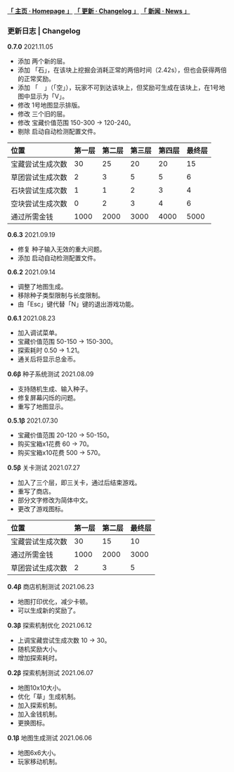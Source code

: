 **[「 主页 · Homepage 」](https://nindcraft.github.io/) [「 更新 · Changelog 」](https://nindcraft.github.io/c) [「 新闻 · News 」](https://nindcraft.github.io/n)**

### 更新日志 | Changelog
**0.7.0** 2021.11.05
* 添加 两个新的层。
* 添加 「石」，在该块上挖掘会消耗正常的两倍时间（2.42s），但也会获得两倍的正常奖励。
* 添加 「　」（「空」），玩家不可到达该块上，但奖励可生成在该块上，在1号地图中显示为「V」。
* 修改 1号地图显示排版。
* 修改 三个旧的层。
* 修改 宝藏价值范围 150-300 → 120-240。
* 剔除 启动自动检测配置文件。

| 位置  | 第一层  | 第二层  | 第三层  | 第四层  | 最终层  |
| :------------ | :------------ | :------------ | :------------ | :------------ | :------------ |
| 宝藏尝试生成次数  | 30  | 25  | 20  | 20  | 15  |
| 草团尝试生成次数  | 2  | 3  | 5  | 5  | 6  |
| 石块尝试生成次数  | 1  | 1  | 2  | 3  | 4  |
| 空块尝试生成次数  | 0  | 2  | 3  | 4  | 6  |
| 通过所需金钱  | 1000  | 2000  | 3000  | 4000  | 5000  |

**0.6.3** 2021.09.19
* 修复 种子输入无效的重大问题。
* 添加 启动自动检测配置文件。

**0.6.2** 2021.09.14
* 调整了地图生成。
* 移除种子类型限制与长度限制。
* 由「Esc」键代替「N」键的退出游戏功能。

**0.6.1** 2021.08.23
* 加入调试菜单。
* 宝藏价值范围 50-150 → 150-300。
* 探索耗时 0.50 → 1.21。
* 通关后将显示总金币。

**0.6β** 种子系统测试 2021.08.09
* 支持随机生成、输入种子。
* 修复屏幕闪烁的问题。
* 重写了地图显示。

**0.5.1β** 2021.07.30
* 宝藏价值范围 20-120 → 50-150。
* 购买宝箱x1花费 60 → 70。
* 购买宝箱x10花费 500 → 570。

**0.5β** 关卡测试 2021.07.27
* 加入了三个层，即三关卡，通过后结束游戏。
* 重写了商店。
* 部分文字修改为简体中文。
* 更改了游戏图标。

| 位置  | 第一层  | 第二层  | 最终层  |
| :------------ | :------------ | :------------ | :------------ |
| 宝藏尝试生成次数  | 30  | 15  | 10  |
| 通过所需金钱  | 1000  | 2000  | 3000  |
| 草团尝试生成次数  | 2  | 3  | 5  |

**0.4β** 商店机制测试 2021.06.23
* 地图打印优化，减少卡顿。
* 可以生成新的奖励了。

**0.3β** 探索机制优化 2021.06.12
* 上调宝藏尝试生成次数 10 → 30。
* 随机奖励大小。
* 增加探索耗时。

**0.2β** 探索机制测试 2021.06.07
* 地图10x10大小。
* 优化「草」生成机制。
* 加入探索机制。
* 加入金钱机制。
* 更换图标。

**0.1β** 地图生成测试 2021.06.06
* 地图6x6大小。
* 玩家移动机制。
